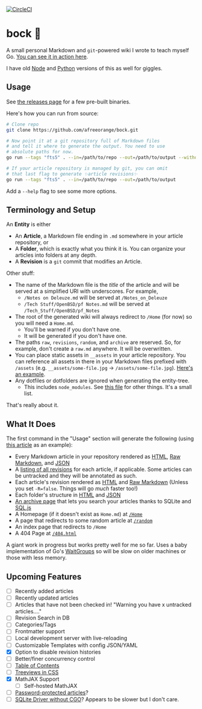 [![CircleCI](https://circleci.com/gh/afreeorange/bockgo/tree/master.svg?style=svg)](https://circleci.com/gh/afreeorange/bockgo/tree/master)

# bock 🍺

A small personal Markdown and `git`-powered wiki I wrote to teach myself Go. [You can see it in action here](https://wiki.nikhil.io/).

I have old [Node](https://github.com/afreeorange/bock/tree/node) and [Python](https://github.com/afreeorange/bock/tree/python) versions of this as well for giggles.

## Usage

See [the releases page](https://github.com/afreeorange/bock/releases) for a few pre-built binaries.

Here's how you can run from source:

```bash
# Clone repo
git clone https://github.com/afreeorange/bock.git

# Now point it at a git repository full of Markdown files
# and tell it where to generate the output. You need to use
# absolute paths for now.
go run --tags "fts5" . --in=/path/to/repo --out=/path/to/output --without-revisions

# If your article repository is managed by git, you can omit
# that last flag to generate ✨article revisions✨
go run --tags "fts5" . --in=/path/to/repo --out=/path/to/output
```

Add a `--help` flag to see some more options.

## Terminology and Setup

An **Entity** is either

- An **Article**, a Markdown file ending in `.md` somewhere in your article repository, or
- A **Folder**, which is exactly what you think it is. You can organize your articles into folders at any depth.
- A **Revision** is a `git` commit that modifies an Article.

Other stuff:

- The name of the Markdown file is the _title_ of the article and will be served at a simplified URI with underscores. For example,
  - `/Notes on Deleuze.md` will be served at `/Notes_on_Deleuze`
  - `/Tech Stuff/OpenBSD/pf Notes.md` will be served at `/Tech_Stuff/OpenBSD/pf_Notes`
- The root of the generated wiki will always redirect to `/Home` (for now) so you will need a `Home.md`.
  - You'll be warned if you don't have one.
  - It will be generated if you don't have one.
- The paths `raw`, `revisions`, `random`, and `archive` are reserved. So, for example, don't create a `raw.md` anywhere. It will be overwritten.
- You can place static assets in `__assets` in your article repository. You can reference all assets in there in your Markdown files prefixed with `/assets` (e.g. `__assets/some-file.jpg` &rarr; `/assets/some-file.jpg`). [Here's an example](https://wiki.nikhil.io/Types_of_Documentation/raw/).
- Any dotfiles or dotfolders are ignored when generating the entity-tree.
  - This includes `node_modules`. See [this file](https://github.com/afreeorange/bock/blob/master/constants.go) for other things. It's a small list.

That's really about it.

## What It Does

The first command in the "Usage" section will generate the following (using [this article](https://wiki.nikhil.io/CNN-IBNs_List_of_the_100_Greatest_Indian_Films_of_All_Time) as an example):

* Every Markdown article in your repository rendered as [HTML](https://wiki.nikhil.io/CNN-IBNs_List_of_the_100_Greatest_Indian_Films_of_All_Time/), [Raw Markdown](https://wiki.nikhil.io/CNN-IBNs_List_of_the_100_Greatest_Indian_Films_of_All_Time/raw/), and [JSON](https://wiki.nikhil.io/CNN-IBNs_List_of_the_100_Greatest_Indian_Films_of_All_Time/index.json)
* A [listing of all revisions](https://wiki.nikhil.io/CNN-IBNs_List_of_the_100_Greatest_Indian_Films_of_All_Time/revisions) for each article, if applicable. Some articles can be untracked and they will be annotated as such.
* Each article's revision rendered as [HTML](https://wiki.nikhil.io/CNN-IBNs_List_of_the_100_Greatest_Indian_Films_of_All_Time/revisions/04c7d651/) and [Raw Markdown](https://wiki.nikhil.io/CNN-IBNs_List_of_the_100_Greatest_Indian_Films_of_All_Time/revisions/04c7d651/raw) (Unless you set `-R=false`. Things will go _much_ faster too!)
* Each folder's structure in [HTML](https://wiki.nikhil.io/Food/) and [JSON](https://wiki.nikhil.io/Food/index.json)
* [An archive page](https://wiki.nikhil.io/archive/) that lets you search your articles thanks to SQLite and [SQL.js](https://github.com/sql-js/sql.js/)
* A Homepage (if it doesn't exist as `Home.md`) at [`/Home`](https://wiki.nikhil.io/Home/)
* A page that redirects to some random article at [`/random`](https://wiki.nikhil.io/random/)
* An index page that redirects to `/Home`
* A 404 Page at [`/404.html`](https://wiki.nikhil.io/404.html)

A giant work in progress but works pretty well for me so far. Uses a baby implementation of Go's [WaitGroups](https://gobyexample.com/waitgroups) so will be slow on older machines or those with less memory.

## Upcoming Features

- [ ] Recently added articles
- [ ] Recently updated articles
- [ ] Articles that have not been checked in! "Warning you have x untracked articles...."
- [ ] Revision Search in DB
- [ ] Categories/Tags
- [ ] Frontmatter support
- [ ] Local development server with live-reloading
- [ ] Customizable Templates with config JSON/YAML
- [x] Option to disable revision histories
- [ ] Better/finer concurrency control
- [ ] [Table of Contents](https://github.com/abhinav/goldmark-toc)
- [ ] [Treeviews in CSS](https://iamkate.com/code/tree-views/)
- [x] MathJAX Support
  - [ ] Self-hosted MathJAX
- [ ] [Password-protected articles](https://github.com/robinmoisson/staticrypt)?
- [ ] [SQLite Driver without CGO](https://gitlab.com/cznic/sqlite)? Appears to be slower but I don't care.
